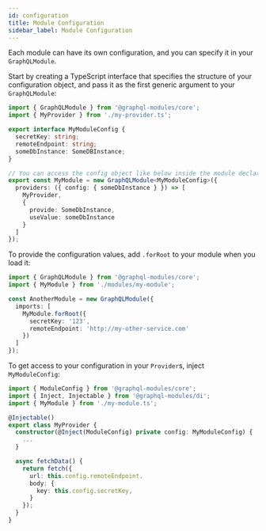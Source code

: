 ```yaml
---
id: configuration
title: Module Configuration
sidebar_label: Module Configuration
---
```


Each module can have its own configuration, and you can specify it in your `GraphQLModule`.

Start by creating a TypeScript interface that specifies the structure of your configuration object, and pass it as the first generic argument to your `GraphQLModule`:

```typescript
import { GraphQLModule } from '@graphql-modules/core';
import { MyProvider } from './my-provider.ts';

export interface MyModuleConfig {
  secretKey: string;
  remoteEndpoint: string;
  someDbInstance: SomeDBInstance;
}

// You can access the config object like below inside the module declaration
export const MyModule = new GraphQLModule<MyModuleConfig>({
  providers: ({ config: { someDbInstance } }) => [
    MyProvider,
    {
      provide: SomeDbInstance,
      useValue: someDbInstance
    }
  ]
});
```

To provide the configuration values, add `.forRoot` to your module when you load it:

```typescript
import { GraphQLModule } from '@graphql-modules/core';
import { MyModule } from './modules/my-module';

const AnotherModule = new GraphQLModule({
  imports: [
    MyModule.forRoot({
      secretKey: '123',
      remoteEndpoint: 'http://my-other-service.com'
    })
  ]
});
```

To get access to your configuration in your `Provider`s, inject `MyModuleConfig`:

```typescript
import { ModuleConfig } from '@graphql-modules/core';
import { Inject, Injectable } from '@graphql-modules/di';
import { MyModule } from './my-module.ts';

@Injectable()
export class MyProvider {
  constructor(@Inject(ModuleConfig) private config: MyModuleConfig) {
    ...
  }

  async fetchData() {
    return fetch({
      url: this.config.remoteEndpoint.
      body: {
        key: this.config.secretKey,
      }
    });
  }
}
```
